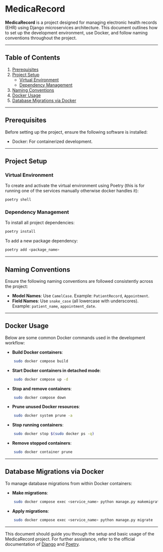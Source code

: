 
# MedicaRecord

**MedicaRecord** is a project designed for managing electronic health records (EHR) using Django microservices architecture. This document outlines how to set up the development environment, use Docker, and follow naming conventions throughout the project.

---

## Table of Contents

1. [Prerequisites](#prerequisites)
2. [Project Setup](#project-setup)
   - [Virtual Environment](#virtual-environment)
   - [Dependency Management](#dependency-management)
3. [Naming Conventions](#naming-conventions)
4. [Docker Usage](#docker-usage)
5. [Database Migrations via Docker](#database-migrations-via-docker)

---

## Prerequisites

Before setting up the project, ensure the following software is installed:

- Docker: For containerized development.

---

## Project Setup

### Virtual Environment

To create and activate the virtual environment using Poetry (this is for running one of the services manually otherwise docker handles it):

```bash
poetry shell
```

### Dependency Management

To install all project dependencies:

```bash
poetry install
```

To add a new package dependency:

```bash
poetry add <package_name>
```

---

## Naming Conventions

Ensure the following naming conventions are followed consistently across the project:

- **Model Names**: Use `CamelCase`. Example: `PatientRecord`, `Appointment`.
- **Field Names**: Use `snake_case` (all lowercase with underscores). Example: `patient_name`, `appointment_date`.

---

## Docker Usage

Below are some common Docker commands used in the development workflow:

- **Build Docker containers**:

```bash
    sudo docker compose build
```

- **Start Docker containers in detached mode**:

```bash
    sudo docker compose up -d
```

- **Stop and remove containers**:

```bash
    sudo docker compose down
```

- **Prune unused Docker resources**:

```bash
    sudo docker system prune -a
```

- **Stop running containers**:

```bash
    sudo docker stop $(sudo docker ps -q)
```

- **Remove stopped containers**:

```bash
    sudo docker container prune
```

---

## Database Migrations via Docker

To manage database migrations from within Docker containers:

- **Make migrations**:

```bash
    sudo docker compose exec <service_name> python manage.py makemigrations
```

- **Apply migrations**:

```bash
    sudo docker compose exec <service_name> python manage.py migrate
```

---

This document should guide you through the setup and basic usage of the MedicaRecord project. For further assistance, refer to the official documentation of [Django](https://docs.djangoproject.com/) and [Poetry](https://python-poetry.org/docs/).